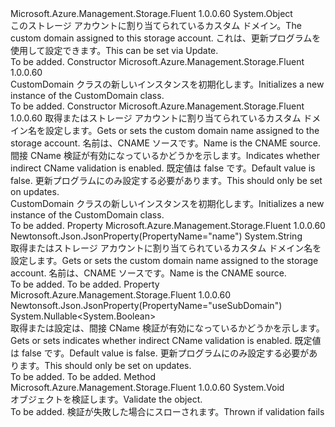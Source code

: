 <Type Name="CustomDomain" FullName="Microsoft.Azure.Management.Storage.Fluent.Models.CustomDomain">
  <TypeSignature Language="C#" Value="public class CustomDomain" />
  <TypeSignature Language="ILAsm" Value=".class public auto ansi beforefieldinit CustomDomain extends System.Object" />
  <TypeSignature Language="DocId" Value="T:Microsoft.Azure.Management.Storage.Fluent.Models.CustomDomain" />
  <TypeSignature Language="VB.NET" Value="Public Class CustomDomain" />
  <TypeSignature Language="F#" Value="type CustomDomain = class" />
  <AssemblyInfo>
    <AssemblyName>Microsoft.Azure.Management.Storage.Fluent</AssemblyName>
    <AssemblyVersion>1.0.0.60</AssemblyVersion>
  </AssemblyInfo>
  <Base>
    <BaseTypeName>System.Object</BaseTypeName>
  </Base>
  <Interfaces />
  <Docs>
    <summary>
            <span data-ttu-id="7eec0-101">このストレージ アカウントに割り当てられているカスタム ドメイン。</span><span class="sxs-lookup"><span data-stu-id="7eec0-101">The custom domain assigned to this storage account.</span></span> <span data-ttu-id="7eec0-102">これは、更新プログラムを使用して設定できます。</span><span class="sxs-lookup"><span data-stu-id="7eec0-102">This can be set via Update.</span></span>
            </summary>
    <remarks>To be added.</remarks>
  </Docs>
  <Members>
    <Member MemberName=".ctor">
      <MemberSignature Language="C#" Value="public CustomDomain ();" />
      <MemberSignature Language="ILAsm" Value=".method public hidebysig specialname rtspecialname instance void .ctor() cil managed" />
      <MemberSignature Language="DocId" Value="M:Microsoft.Azure.Management.Storage.Fluent.Models.CustomDomain.#ctor" />
      <MemberSignature Language="VB.NET" Value="Public Sub New ()" />
      <MemberType>Constructor</MemberType>
      <AssemblyInfo>
        <AssemblyName>Microsoft.Azure.Management.Storage.Fluent</AssemblyName>
        <AssemblyVersion>1.0.0.60</AssemblyVersion>
      </AssemblyInfo>
      <Parameters />
      <Docs>
        <summary>
            <span data-ttu-id="7eec0-103">CustomDomain クラスの新しいインスタンスを初期化します。</span><span class="sxs-lookup"><span data-stu-id="7eec0-103">Initializes a new instance of the CustomDomain class.</span></span>
            </summary>
        <remarks>To be added.</remarks>
      </Docs>
    </Member>
    <Member MemberName=".ctor">
      <MemberSignature Language="C#" Value="public CustomDomain (string name, Nullable&lt;bool&gt; useSubDomain = null);" />
      <MemberSignature Language="ILAsm" Value=".method public hidebysig specialname rtspecialname instance void .ctor(string name, valuetype System.Nullable`1&lt;bool&gt; useSubDomain) cil managed" />
      <MemberSignature Language="DocId" Value="M:Microsoft.Azure.Management.Storage.Fluent.Models.CustomDomain.#ctor(System.String,System.Nullable{System.Boolean})" />
      <MemberSignature Language="VB.NET" Value="Public Sub New (name As String, Optional useSubDomain As Nullable(Of Boolean) = null)" />
      <MemberSignature Language="F#" Value="new Microsoft.Azure.Management.Storage.Fluent.Models.CustomDomain : string * Nullable&lt;bool&gt; -&gt; Microsoft.Azure.Management.Storage.Fluent.Models.CustomDomain" Usage="new Microsoft.Azure.Management.Storage.Fluent.Models.CustomDomain (name, useSubDomain)" />
      <MemberType>Constructor</MemberType>
      <AssemblyInfo>
        <AssemblyName>Microsoft.Azure.Management.Storage.Fluent</AssemblyName>
        <AssemblyVersion>1.0.0.60</AssemblyVersion>
      </AssemblyInfo>
      <Parameters>
        <Parameter Name="name" Type="System.String" />
        <Parameter Name="useSubDomain" Type="System.Nullable&lt;System.Boolean&gt;" />
      </Parameters>
      <Docs>
        <param name="name"><span data-ttu-id="7eec0-104">取得またはストレージ アカウントに割り当てられているカスタム ドメイン名を設定します。</span><span class="sxs-lookup"><span data-stu-id="7eec0-104">Gets or sets the custom domain name assigned to the storage account.</span></span> <span data-ttu-id="7eec0-105">名前は、CNAME ソースです。</span><span class="sxs-lookup"><span data-stu-id="7eec0-105">Name is the CNAME source.</span></span></param>
        <param name="useSubDomain"><span data-ttu-id="7eec0-106">間接 CName 検証が有効になっているかどうかを示します。</span><span class="sxs-lookup"><span data-stu-id="7eec0-106">Indicates whether indirect CName validation is enabled.</span></span> <span data-ttu-id="7eec0-107">既定値は false です。</span><span class="sxs-lookup"><span data-stu-id="7eec0-107">Default value is false.</span></span> <span data-ttu-id="7eec0-108">更新プログラムにのみ設定する必要があります。</span><span class="sxs-lookup"><span data-stu-id="7eec0-108">This should only be set on updates.</span></span></param>
        <summary>
            <span data-ttu-id="7eec0-109">CustomDomain クラスの新しいインスタンスを初期化します。</span><span class="sxs-lookup"><span data-stu-id="7eec0-109">Initializes a new instance of the CustomDomain class.</span></span>
            </summary>
        <remarks>To be added.</remarks>
      </Docs>
    </Member>
    <Member MemberName="Name">
      <MemberSignature Language="C#" Value="public string Name { get; set; }" />
      <MemberSignature Language="ILAsm" Value=".property instance string Name" />
      <MemberSignature Language="DocId" Value="P:Microsoft.Azure.Management.Storage.Fluent.Models.CustomDomain.Name" />
      <MemberSignature Language="VB.NET" Value="Public Property Name As String" />
      <MemberSignature Language="F#" Value="member this.Name : string with get, set" Usage="Microsoft.Azure.Management.Storage.Fluent.Models.CustomDomain.Name" />
      <MemberType>Property</MemberType>
      <AssemblyInfo>
        <AssemblyName>Microsoft.Azure.Management.Storage.Fluent</AssemblyName>
        <AssemblyVersion>1.0.0.60</AssemblyVersion>
      </AssemblyInfo>
      <Attributes>
        <Attribute>
          <AttributeName>Newtonsoft.Json.JsonProperty(PropertyName="name")</AttributeName>
        </Attribute>
      </Attributes>
      <ReturnValue>
        <ReturnType>System.String</ReturnType>
      </ReturnValue>
      <Docs>
        <summary>
            <span data-ttu-id="7eec0-110">取得またはストレージ アカウントに割り当てられているカスタム ドメイン名を設定します。</span><span class="sxs-lookup"><span data-stu-id="7eec0-110">Gets or sets the custom domain name assigned to the storage account.</span></span> <span data-ttu-id="7eec0-111">名前は、CNAME ソースです。</span><span class="sxs-lookup"><span data-stu-id="7eec0-111">Name is the CNAME source.</span></span>
            </summary>
        <value>To be added.</value>
        <remarks>To be added.</remarks>
      </Docs>
    </Member>
    <Member MemberName="UseSubDomain">
      <MemberSignature Language="C#" Value="public Nullable&lt;bool&gt; UseSubDomain { get; set; }" />
      <MemberSignature Language="ILAsm" Value=".property instance valuetype System.Nullable`1&lt;bool&gt; UseSubDomain" />
      <MemberSignature Language="DocId" Value="P:Microsoft.Azure.Management.Storage.Fluent.Models.CustomDomain.UseSubDomain" />
      <MemberSignature Language="VB.NET" Value="Public Property UseSubDomain As Nullable(Of Boolean)" />
      <MemberSignature Language="F#" Value="member this.UseSubDomain : Nullable&lt;bool&gt; with get, set" Usage="Microsoft.Azure.Management.Storage.Fluent.Models.CustomDomain.UseSubDomain" />
      <MemberType>Property</MemberType>
      <AssemblyInfo>
        <AssemblyName>Microsoft.Azure.Management.Storage.Fluent</AssemblyName>
        <AssemblyVersion>1.0.0.60</AssemblyVersion>
      </AssemblyInfo>
      <Attributes>
        <Attribute>
          <AttributeName>Newtonsoft.Json.JsonProperty(PropertyName="useSubDomain")</AttributeName>
        </Attribute>
      </Attributes>
      <ReturnValue>
        <ReturnType>System.Nullable&lt;System.Boolean&gt;</ReturnType>
      </ReturnValue>
      <Docs>
        <summary>
            <span data-ttu-id="7eec0-112">取得または設定は、間接 CName 検証が有効になっているかどうかを示します。</span><span class="sxs-lookup"><span data-stu-id="7eec0-112">Gets or sets indicates whether indirect CName validation is enabled.</span></span> <span data-ttu-id="7eec0-113">既定値は false です。</span><span class="sxs-lookup"><span data-stu-id="7eec0-113">Default value is false.</span></span> <span data-ttu-id="7eec0-114">更新プログラムにのみ設定する必要があります。</span><span class="sxs-lookup"><span data-stu-id="7eec0-114">This should only be set on updates.</span></span>
            </summary>
        <value>To be added.</value>
        <remarks>To be added.</remarks>
      </Docs>
    </Member>
    <Member MemberName="Validate">
      <MemberSignature Language="C#" Value="public virtual void Validate ();" />
      <MemberSignature Language="ILAsm" Value=".method public hidebysig newslot virtual instance void Validate() cil managed" />
      <MemberSignature Language="DocId" Value="M:Microsoft.Azure.Management.Storage.Fluent.Models.CustomDomain.Validate" />
      <MemberSignature Language="VB.NET" Value="Public Overridable Sub Validate ()" />
      <MemberSignature Language="F#" Value="abstract member Validate : unit -&gt; unit&#xA;override this.Validate : unit -&gt; unit" Usage="customDomain.Validate " />
      <MemberType>Method</MemberType>
      <AssemblyInfo>
        <AssemblyName>Microsoft.Azure.Management.Storage.Fluent</AssemblyName>
        <AssemblyVersion>1.0.0.60</AssemblyVersion>
      </AssemblyInfo>
      <ReturnValue>
        <ReturnType>System.Void</ReturnType>
      </ReturnValue>
      <Parameters />
      <Docs>
        <summary>
            <span data-ttu-id="7eec0-115">オブジェクトを検証します。</span><span class="sxs-lookup"><span data-stu-id="7eec0-115">Validate the object.</span></span>
            </summary>
        <remarks>To be added.</remarks>
        <exception cref="T:Microsoft.Rest.ValidationException">
            <span data-ttu-id="7eec0-116">検証が失敗した場合にスローされます。</span><span class="sxs-lookup"><span data-stu-id="7eec0-116">Thrown if validation fails</span></span>
            </exception>
      </Docs>
    </Member>
  </Members>
</Type>